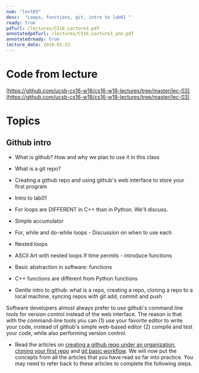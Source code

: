 ```yaml
---
num: "lect03"
desc:  "Loops, functions, git, intro to lab01 "
ready: true
pdfurl: /lectures/CS16_Lecture3.pdf
annotatedpdfurl: /lectures/CS16_Lecture3_ann.pdf
annotatedready: true
lecture_date: 2018-01-23
---
```



# Code from lecture
[https://github.com/ucsb-cs16-w18/cs16-w18-lectures/tree/master/lec-03](https://github.com/ucsb-cs16-w18/cs16-w18-lectures/tree/master/lec-03)

# Topics

## Github intro
* What is github? How and why we plan to use it in this class
* What is a git repo?
* Creating a github repo and using github's web interface to store your first program

* Intro to lab01
* For loops are DIFFERENT in C++ than in Python. We'll discuss.
* Simple accumulator
* For, while and do-while loops - Discussion on when to use each
* Nested loops
* ASCII Art with nested loops
If time permits - introduce functions
* Basic abstraction in software: functions
* C++ functions are different from Python functions


* Gentle intro to github: what is a repo, creating a repo,  cloning a repo to a local machine, syncing repos with git add, commit and push

Software developers almost always prefer to use github's command line tools for version control instead of the web interface. The reason is that with the command-line tools you can (1) use your favorite editor to write your code, instead of github's simple web-based editor (2) compile and test your code, while also performing version control.

* Read the articles on [creating a github repo under an organization](https://ucsb-cs16.github.io/topics/github_com_create_private_repo_under_org/), [cloning your first repo](https://ucsb-cs56-pconrad.github.io/topics/git_cloning_your_first_repo/) and [git basic workflow](https://ucsb-cs56-pconrad.github.io/topics/git_basic_workflow/).  We will now put the concepts from all the articles that you have read so far into practice. You may need to refer back to these articles to complete the following steps.
